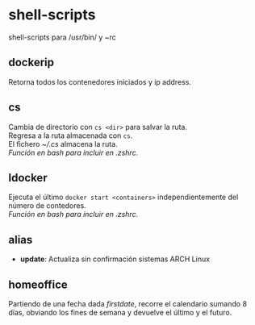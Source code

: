# shell-scripts
shell-scripts para /usr/bin/ y ~rc

## dockerip
Retorna todos los contenedores iniciados y ip address.

## cs
Cambia de directorio con `cs <dir>` para salvar la ruta.    
Regresa a la ruta almacenada con `cs`.    
El fichero *~/.cs* almacena la ruta.   
*Función en bash para incluir en .zshrc.*   

## ldocker
Ejecuta el último `docker start <containers>` independientemente del número de contedores.    
*Función en bash para incluir en .zshrc.*   

## alias
+ **update**: Actualiza sin confirmación sistemas ARCH Linux

## homeoffice
Partiendo de una fecha dada *firstdate*, recorre el calendario sumando 8 días, obviando los fines de semana y devuelve el último y el futuro.
